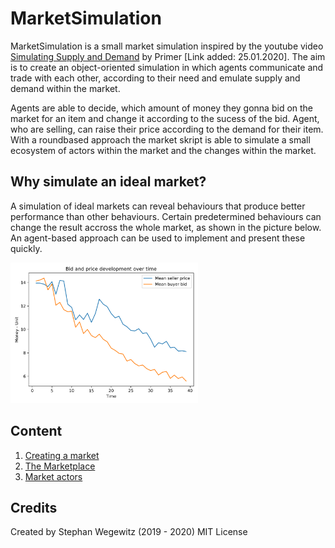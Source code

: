 # MarketSimulation

[link1]: https://www.youtube.com/watch?v=PNtKXWNKGN8

MarketSimulation is a small market simulation inspired by the youtube video  [Simulating Supply and Demand][link1] 
by Primer [Link added: 25.01.2020]. The aim is to create an object-oriented simulation in which agents communicate 
and trade with each other, according to their need and emulate supply and demand within the market. 

Agents are able to decide, which amount of money they gonna bid on the market for an item and change it according
to the sucess of the bid. Agent, who are selling, can raise their price according to the demand for their item. 
With a roundbased approach the market skript is able to simulate a small ecosystem of actors within the market and 
the changes within the market.

## Why simulate an ideal market?

A simulation of ideal markets can reveal behaviours that produce better performance than other behaviours. Certain 
predetermined behaviours can change the result accross the whole market, as shown in the picture below. An 
agent-based approach can be used to implement and present these quickly. 

<img src="/docs/MeanPriceBid.png" width="300" />


## Content

1. [Creating a market](docs/sample.md)
2. [The Marketplace](docs/marketplace.md)
3. [Market actors](docs/marketactor.md)


## Credits
Created by Stephan Wegewitz (2019 - 2020)
MIT License
